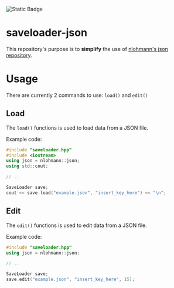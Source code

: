 ![Static Badge](https://img.shields.io/badge/version-0.1-black?style=plastic&labelColor=green)
# saveloader-json
This repository's purpose is to **simplify** the use of [nlohmann's json repository](https://github.com/nlohmann/json).

# Usage
There are currently 2 commands to use: `load()` and `edit()`
## Load
The `load()` functions is used to load data from a JSON file.

Example code: 
```cpp
#include "saveloader.hpp"
#include <iostream>
using json = nlohmann::json;
using std::cout;

// ..

SaveLoader save;
cout << save.load("example.json", "insert_key_here") << "\n";
```

## Edit
The `edit()` functions is used to edit data from a JSON file.

Example code: 
```cpp
#include "saveloader.hpp"
using json = nlohmann::json;

// ..

SaveLoader save;
save.edit("example.json", "insert_key_here", 15);
```
